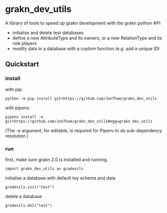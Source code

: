 # grakn_dev_utils

A library of tools to speed up grakn development with the grakn python API:
* initialise and delete test databases
* define a new AttributeType and its owners, or a new RelationType and its role players 
* modify data in a database with a custom function (e.g. add a unique ID)

## Quickstart

### install

with pip:

```
python -m pip install git+https://github.com/JonThom/grakn_dev_utils
```

with pipenv:

```
pipenv install -e git+https://github.com/JonThom/grakn_dev_utils#egg=grakn_dev_utils
```
(The -e argument, for editable, is required for Pipenv to do sub-dependency resolution.)

### run

first, make sure grakn 2.0 is installed and running. 

```
import grakn_dev_utils as gradevils
```

initialise a database with default toy schema and data

```
gradevils.init("test")
```

delete a database

```
gradevils.del("test")
```